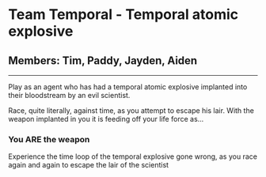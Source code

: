 # Team Temporal - Temporal atomic explosive
## Members: Tim, Paddy, Jayden, Aiden

----------------
Play as an agent who has had a temporal atomic explosive implanted into their bloodstream by an evil scientist. 

Race, quite literally, against time, as you attempt to escape his lair. With the weapon implanted in you it is feeding off your life force as...
### You ARE the weapon

Experience the time loop of the temporal explosive gone wrong, as you race again and again to escape the lair of the scientist